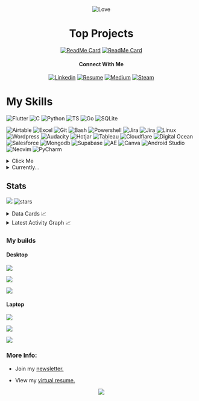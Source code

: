 <div align='center'>

![Love](http://ForTheBadge.com/images/badges/built-with-love.svg)

# Top Projects

[![ReadMe Card](https://github-readme-stats.vercel.app/api/pin/?username=sieep-coding&repo=todo-htmx-alpine-go&theme=ambient_gradient)](https://github.com/Sieep-Coding/todo-htmx-alpine-go)
[![ReadMe Card](https://github-readme-stats.vercel.app/api/pin/?username=sieep-coding&repo=snow-simulation&theme=ambient_gradient)](https://github.com/Sieep-Coding/snow-simulation)

#### Connect With Me

[![Linkedin](https://img.shields.io/badge/LinkedIn-0077B5?style=for-the-badge&logo=linkedin&logoColor=white)](https://www.linkedin.com/in/nick-s-694241139/)
[![Resume](https://img.shields.io/badge/website/resume-blue?style=for-the-badge&logo=About.me&logoColor=white)](https://sieep-coding.github.io/)
[![Medium](https://img.shields.io/badge/medium-white?style=for-the-badge&logo=medium&logoColor=black)](https://medium.com/@nick-stambaugh)
[![Steam](https://img.shields.io/badge/Steam-white?style=for-the-badge&logo=steam&logoColor=black)](steamcommunity.com/id/fieaoe98034512u5901)


</div>

# My Skills

![Flutter](https://img.shields.io/badge/Flutter-02569B?style=for-the-badge&logo=flutter&logoColor=white)
![C](https://img.shields.io/badge/C-00599C?style=for-the-badge&logo=c&logoColor=white)
![Python](https://img.shields.io/badge/Python-3776AB?style=for-the-badge&logo=python&logoColor=white)
![TS](https://img.shields.io/badge/TypeScript-007ACC?style=for-the-badge&logo=typescript&logoColor=white)
![Go](https://img.shields.io/badge/Go-00ADD8?style=for-the-badge&logo=go&logoColor=white)
![SQLite](https://img.shields.io/badge/SQLite-07405E?style=for-the-badge&logo=sqlite&logoColor=white)


![Airtable](https://img.shields.io/badge/Airtable-18BFFF?style=for-the-badge&logo=Airtable&logoColor=white)
![Excel](https://img.shields.io/badge/Microsoft_Excel-217346?style=for-the-badge&logo=microsoft-excel&logoColor=white)
![Git](https://img.shields.io/badge/GIT-E44C30?style=for-the-badge&logo=git&logoColor=white)
![Bash](https://img.shields.io/badge/GNU%20Bash-4EAA25?style=for-the-badge&logo=GNU%20Bash&logoColor=white)
![Powershell](https://img.shields.io/badge/powershell-5391FE?style=for-the-badge&logo=powershell&logoColor=white)
![Jira](https://img.shields.io/badge/Jira-0052CC?style=for-the-badge&logo=Jira&logoColor=white)
![Jira](https://img.shields.io/badge/Bitbucket-0747a6?style=for-the-badge&logo=bitbucket&logoColor=white)
![Linux](https://img.shields.io/badge/Linux-FCC624?style=for-the-badge&logo=linux&logoColor=black)
![Wordpress](https://img.shields.io/badge/Wordpress-21759B?style=for-the-badge&logo=wordpress&logoColor=white)
![Audacity](https://img.shields.io/badge/Audacity-0000CC?style=for-the-badge&logo=audacity&logoColor=white)
![Hotjar](https://img.shields.io/badge/hotjar-FD3A5C?style=for-the-badge&logo=hotjar&logoColor=white)
![Tableau](https://img.shields.io/badge/Tableau-E97627?style=for-the-badge&logo=Tableau&logoColor=white)
![Cloudflare](https://img.shields.io/badge/Cloudflare-F38020?style=for-the-badge&logo=Cloudflare&logoColor=white)
![Digital Ocean](https://img.shields.io/badge/Digital_Ocean-0080FF?style=for-the-badge&logo=DigitalOcean&logoColor=white)
![Salesforce](https://img.shields.io/badge/Salesforce-00A1E0?style=for-the-badge&logo=Salesforce&logoColor=white)
![Mongodb](https://img.shields.io/badge/MongoDB-4EA94B?style=for-the-badge&logo=mongodb&logoColor=white)
![Supabase](https://img.shields.io/badge/Supabase-181818?style=for-the-badge&logo=supabase&logoColor=white)
![AE](https://img.shields.io/badge/Adobe%20after%20affects-CF96FD?style=for-the-badge&logo=Adobe%20after%20effects&logoColor=393665)
![Canva](https://img.shields.io/badge/Canva-%2300C4CC.svg?&style=for-the-badge&logo=Canva&logoColor=white)
![Android Studio](https://img.shields.io/badge/Android_Studio-3DDC84?style=for-the-badge&logo=android-studio&logoColor=white)
![Neovim](https://img.shields.io/badge/NeoVim-%2357A143.svg?&style=for-the-badge&logo=neovim&logoColor=white)
![PyCharm](https://img.shields.io/badge/PyCharm-000000.svg?&style=for-the-badge&logo=PyCharm&logoColor=white)

<details>

<summary>Click Me</summary>

```
   I can...

   - Engineer web applications using React.js, JavaScript, SQL, and PHP within tight deadlines.

   - Develop cross-platform applications in Flutter/Dart. 

   - Design and implement enterprise-level dashboards in Qlik Sense, Tableau, and PowerBI.

   - Lead and manage teams, oversee analysts in SQL/PowerBI tasks.

   - Automate ETL pipelines using Python and SQL, streamline report generation processes.

   - Present business intelligence findings to executives and team leaders.

   - Conduct extensive research and data analysis, utilizing R, SAS, and regression analysis techniques.

```

</details>

<details>

<summary>Currently...</summary>

```
- A data analyst in Grand Rapids.

- Studying Computer Science.

- Looking for new opportunities in business intelligence and software development. 
```

</details>

## Stats

![](https://komarev.com/ghpvc/?username=alteryx-motives&color=orange&style=flat&base=6000&abbreviated=true) <img src="https://img.shields.io/github/stars/sieep-coding?label=Stars" alt="stars"> 

<details>
<summary> Data Cards 📈 </summary>

[![Top Langs](https://github-readme-stats.vercel.app/api/top-langs/?username=sieep-coding&layout=compact&theme=ambient_gradient&hide=html,css,zig,powershell,python)](https://github.com/anuraghazra/github-readme-stats)

![Nick's GitHub stats](https://github-readme-stats.vercel.app/api?username=sieep-coding&show_icons=true&theme=ambient_gradient&hide=contribs,prs&rank_icon=github)

[![trophy](https://github-profile-trophy.vercel.app/?username=sieep-coding&theme=ambient_gradient&title=MultiLanguage,Stars,Commits,Repositories)](https://github.com/ryo-ma/github-profile-trophy)

[![roadmap.sh](https://roadmap.sh/card/wide/667b1494c19525099e698db6?variant=dark)](https://roadmap.sh/u/nicks)

![Leetcode Stats](https://leetcard.jacoblin.cool/sieep-coding?theme=dark)
</details>

<details>
  <summary>Latest Activity Graph 📈</summary>
  <br>
  <h2 align="center">Latest Contribution</h2>
  <a href="https://github.com/Sieep-Coding">
    <img alt="Sieep-Coding's Activity Graph" src="https://github-readme-activity-graph.vercel.app/graph?username=Sieep-Coding&theme=github-compact&hide_border=true">
  </a>
  <br>
</details>

### My builds
#### Desktop
 
![](https://img.shields.io/badge/NVIDIA-RTX2070S-76B900?style=for-the-badge&logo=nvidia&logoColor=white) 

![](https://img.shields.io/badge/AMD-Ryzen_5_3600X-ED1C24?style=for-the-badge&logo=amd&logoColor=white) 

![](https://img.shields.io/badge/WSL-0a97f5?style=for-the-badge&logo=linux&logoColor=white)

#### Laptop
![](https://img.shields.io/badge/NVIDIA-RTX3050Ti-76B900?style=for-the-badge&logo=nvidia&logoColor=white) 

![](https://img.shields.io/badge/Intel-Core_i7_11800H-0071C5?style=for-the-badge&logo=intel&logoColor=white) 

![](https://img.shields.io/badge/Ubuntu-E95420?style=for-the-badge&logo=ubuntu&logoColor=white)

### More Info:

- Join my <a href="https://codewithnick.beehiiv.com">newsletter.</a>

- View my [virtual resume.](https://sieep-coding.github.io/)


<p align="center">
  <img src="https://capsule-render.vercel.app/api?type=waving&color=gradient&height=60&section=footer&width=100"/>
</p>
